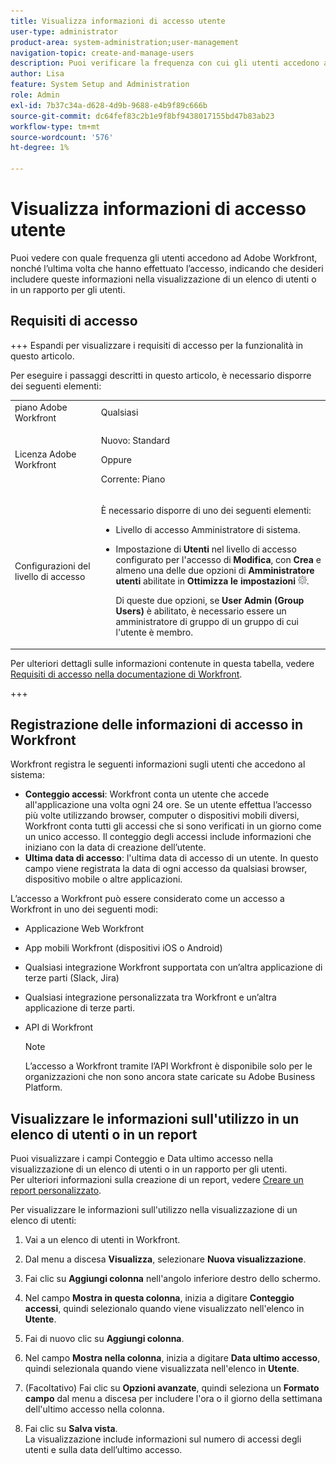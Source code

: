 ```yaml
---
title: Visualizza informazioni di accesso utente
user-type: administrator
product-area: system-administration;user-management
navigation-topic: create-and-manage-users
description: Puoi verificare la frequenza con cui gli utenti accedono a Workfront, nonché l’ultima volta che hanno effettuato l’accesso, indicando che desideri includere queste informazioni nella visualizzazione di un elenco di utenti o in un rapporto per gli utenti.
author: Lisa
feature: System Setup and Administration
role: Admin
exl-id: 7b37c34a-d628-4d9b-9688-e4b9f89c666b
source-git-commit: dc64fef83c2b1e9f8bf9438017155bd47b83ab23
workflow-type: tm+mt
source-wordcount: '576'
ht-degree: 1%

---
```


# Visualizza informazioni di accesso utente

Puoi vedere con quale frequenza gli utenti accedono ad Adobe Workfront, nonché l’ultima volta che hanno effettuato l’accesso, indicando che desideri includere queste informazioni nella visualizzazione di un elenco di utenti o in un rapporto per gli utenti.

## Requisiti di accesso

+++ Espandi per visualizzare i requisiti di accesso per la funzionalità in questo articolo.

Per eseguire i passaggi descritti in questo articolo, è necessario disporre dei seguenti elementi:

<table style="table-layout:auto"> 
 <col> 
 <col> 
 <tbody> 
  <tr> 
   <td role="rowheader">piano Adobe Workfront</td> 
   <td>Qualsiasi</td> 
  </tr> 
  <tr> 
   <td role="rowheader">Licenza Adobe Workfront</td> 
   <td><p>Nuovo: Standard</p><p>Oppure</p><p>Corrente: Piano</p></td> 
  </tr> 
  <tr> 
   <td role="rowheader">Configurazioni del livello di accesso</td> 
   <td> <p>È necessario disporre di uno dei seguenti elementi:</p> 
    <ul> 
     <li> <p>Livello di accesso Amministratore di sistema. </li> 
     <li> <p>Impostazione di <b>Utenti</b> nel livello di accesso configurato per l'accesso di <b>Modifica</b>, con <b>Crea</b> e almeno una delle due opzioni di <b>Amministratore utenti</b> abilitate in <b>Ottimizza le impostazioni</b> <img src="assets/gear-icon-in-access-levels.png">. </p> <p>Di queste due opzioni, se <b>User Admin (Group Users)</b> è abilitato, è necessario essere un amministratore di gruppo di un gruppo di cui l'utente è membro.</p> </li> 
    </ul> </td> 
  </tr> 
 </tbody> 
</table>

Per ulteriori dettagli sulle informazioni contenute in questa tabella, vedere [Requisiti di accesso nella documentazione di Workfront](/help/quicksilver/administration-and-setup/add-users/access-levels-and-object-permissions/access-level-requirements-in-documentation.md).

+++

## Registrazione delle informazioni di accesso in Workfront

Workfront registra le seguenti informazioni sugli utenti che accedono al sistema:

* **Conteggio accessi**: Workfront conta un utente che accede all&#39;applicazione una volta ogni 24 ore. Se un utente effettua l’accesso più volte utilizzando browser, computer o dispositivi mobili diversi, Workfront conta tutti gli accessi che si sono verificati in un giorno come un unico accesso. Il conteggio degli accessi include informazioni che iniziano con la data di creazione dell’utente.
* **Ultima data di accesso**: l&#39;ultima data di accesso di un utente. In questo campo viene registrata la data di ogni accesso da qualsiasi browser, dispositivo mobile o altre applicazioni.

L’accesso a Workfront può essere considerato come un accesso a Workfront in uno dei seguenti modi:

* Applicazione Web Workfront
* App mobili Workfront (dispositivi iOS o Android)
* Qualsiasi integrazione Workfront supportata con un’altra applicazione di terze parti (Slack, Jira)
* Qualsiasi integrazione personalizzata tra Workfront e un’altra applicazione di terze parti.
* API di Workfront

  >[!NOTE]
  >
  >L’accesso a Workfront tramite l’API Workfront è disponibile solo per le organizzazioni che non sono ancora state caricate su Adobe Business Platform.

## Visualizzare le informazioni sull&#39;utilizzo in un elenco di utenti o in un report

Puoi visualizzare i campi Conteggio e Data ultimo accesso nella visualizzazione di un elenco di utenti o in un rapporto per gli utenti.\
Per ulteriori informazioni sulla creazione di un report, vedere [Creare un report personalizzato](../../../reports-and-dashboards/reports/creating-and-managing-reports/create-custom-report.md).

Per visualizzare le informazioni sull&#39;utilizzo nella visualizzazione di un elenco di utenti:

1. Vai a un elenco di utenti in Workfront.
1. Dal menu a discesa **Visualizza**, selezionare **Nuova visualizzazione**.

1. Fai clic su **Aggiungi colonna** nell&#39;angolo inferiore destro dello schermo.
1. Nel campo **Mostra in questa colonna**, inizia a digitare **Conteggio accessi**, quindi selezionalo quando viene visualizzato nell&#39;elenco in **Utente**.

1. Fai di nuovo clic su **Aggiungi colonna**.
1. Nel campo **Mostra nella colonna**, inizia a digitare **Data ultimo accesso**, quindi selezionala quando viene visualizzata nell&#39;elenco in **Utente**.

1. (Facoltativo) Fai clic su **Opzioni avanzate**, quindi seleziona un **Formato campo** dal menu a discesa per includere l&#39;ora o il giorno della settimana dell&#39;ultimo accesso nella colonna.

1. Fai clic su **Salva vista**.\
   La visualizzazione include informazioni sul numero di accessi degli utenti e sulla data dell’ultimo accesso.
